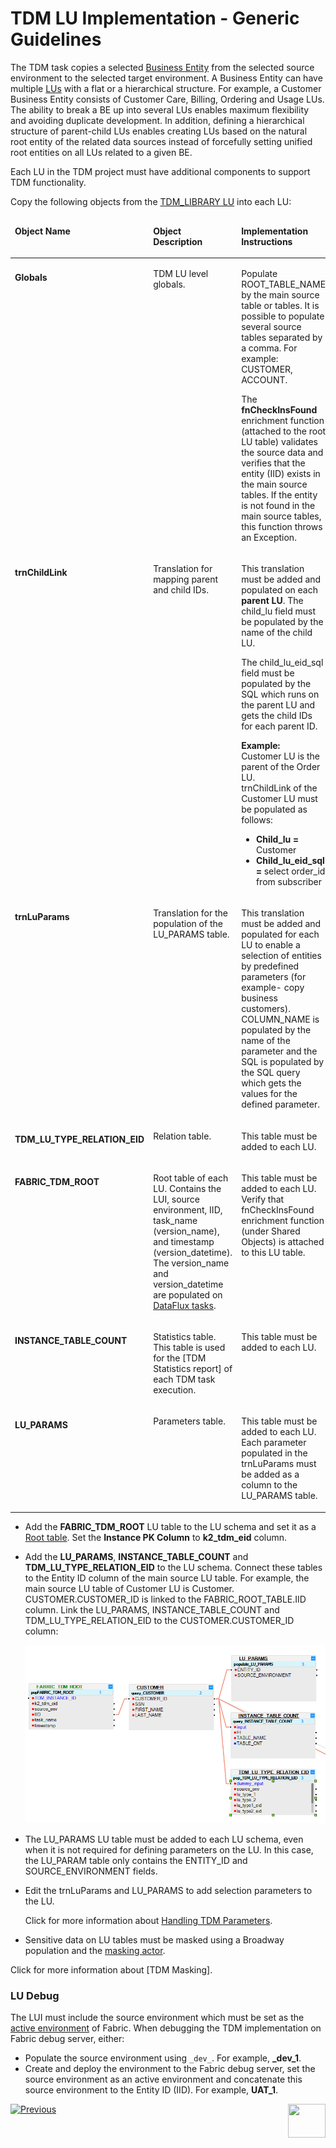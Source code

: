 # TDM LU Implementation - Generic Guidelines

The TDM task copies a selected [Business Entity](/articles/TDM/tdm_overview/03_business_entity_overview.md) from the selected source environment to the selected target environment. A Business Entity can have multiple [LUs](/articles/TDM/tdm_overview/(/articles/03_logical_units/01_LU_overview.md)) with a flat or a hierarchical structure. For example, a Customer Business Entity consists of Customer Care, Billing, Ordering and Usage LUs. The ability to break a BE up into several LUs enables maximum flexibility and avoiding duplicate development. In addition, defining a hierarchical structure of parent-child LUs enables creating LUs based on the natural root entity of the related data sources instead of forcefully setting unified root entities on all LUs related to a given BE.

Each LU in the TDM project must have additional components to support TDM functionality.

Copy the following objects from the [TDM_LIBRARY LU](/articles/TDM/tdm_implementation/04_fabric_tdm_library.md#tdm_library-lu) into each LU:

<table width="900pxl">
<thead>
<tr>
<td valign="top" width="200pxl">
<p><strong>Object Name</strong></p>
</td>
<td valign="top" width="250pxl">
<p><strong>Object Description</strong></p>
</td>
<td valign="top" width="450pxl">
<p><strong>Implementation Instructions</strong></p>
</td>
</tr>
</thead>
<tbody>
<tr>
<td valign="top" width="200pxl">
<p><h4>Globals</p>
</td>
<td valign="top" width="250pxl">
<p>TDM LU level globals.</p>
</td>
<td valign="top" width="450pxl">
<p>Populate ROOT_TABLE_NAME by the main source table or tables. It is possible to populate several source tables separated by a comma. For example: CUSTOMER, ACCOUNT.</p>
  <p>The <strong>fnCheckInsFound</strong> enrichment function (attached to the root LU table) validates the source data and verifies that the entity (IID) exists in the main source tables. If the entity is not found in the main source tables, this function throws an Exception.</p>
</td>
</tr>
<tr>
<td valign="top" width="200pxl">
<p><h4>trnChildLink</p>
</td>
<td valign="top" width="250pxl">
<p>Translation for mapping parent and child IDs.</p>
</td>
<td valign="top" width="450pxl">
<p>This translation must be added and populated on each <strong>parent LU</strong>. The child_lu field must be populated by the name of the child LU.</p>
<p>The child_lu_eid_sql field must be populated by the SQL which runs on the parent LU and gets the child IDs for each parent ID.</p>
<p><strong>Example:</strong><u><br /></u>Customer LU is the parent of the Order LU. <br />trnChildLink of the Customer LU must be populated as follows:</p>
<ul>
<li><strong>Child_lu = </strong>Customer</li>
<li><strong>Child_lu_eid_sql = </strong>select order_id from subscriber</li>
</ul>
</td>
</tr>
<tr>
<td valign="top" width="200pxl">
<p><h4>trnLuParams</p>
</td>
<td valign="top" width="250pxl">
<p>Translation for the population of the LU_PARAMS table.</p>
</td>
<td valign="top" width="450pxl">
<p>This translation must be added and populated for each LU to enable a selection of entities by predefined parameters (for example- copy business customers).<br />COLUMN_NAME is populated by the name of the parameter and the SQL is populated by the SQL query which gets the values for the defined parameter.</p>
</td>
</tr>
<tr>
<td valign="top" width="200pxl">
<p><h4>TDM_LU_TYPE_RELATION_EID</p>
</td>
<td valign="top" width="250pxl">
<p>Relation table.</p>
</td>
<td valign="top" width="450pxl">
<p>This table must be added to each LU.</p>
</td>
</tr>
<tr>
<td valign="top" width="200pxl">
<p><h4>FABRIC_TDM_ROOT</p>
</td>
<td valign="top" width="250pxl">
<p>Root table of each LU. Contains the LUI, source environment, IID, task_name (version_name), and timestamp (version_datetime). The version_name and version_datetime are populated on <a href="/articles/TDM/tdm_overview/02_tdm_glossary.md#data-flux">DataFlux tasks</a>.</p>
</td>
<td valign="top" width="450pxl">
<p>This table must be added to each LU. Verify that fnCheckInsFound enrichment function (under Shared Objects) is attached to this LU table.</p>
</td>
</tr>
<tr>
<td valign="top" width="200pxl">
<p><h4>INSTANCE_TABLE_COUNT</p>
</td>
<td valign="top" width="250pxl">
<p>Statistics table. This table is used for the [TDM Statistics report] of each TDM task execution.</p>
</td>
<td valign="top" width="450pxl">
<p>This table must be added to each LU.</p>
</td>
</tr>
<tr>
<td valign="top" width="200pxl">
<p><h4>LU_PARAMS</p>
</td>
<td valign="top" width="250pxl">
<p>Parameters table.</p>
</td>
<td valign="top" width="450pxl">
<p>This table must be added to each LU. Each parameter populated in the trnLuParams must be added as a column to the LU_PARAMS table.</p>
</td>
</tr>
</tbody>
</table>


- Add the **FABRIC_TDM_ROOT** LU table to the LU schema and set it as a [Root table](/articles/03_logical_units/08_define_root_table_and_instance_ID_LU_schema.md). Set the **Instance PK Column** to **k2_tdm_eid** column.

- Add the **LU_PARAMS**, **INSTANCE_TABLE_COUNT** and **TDM_LU_TYPE_RELATION_EID** to the LU schema. Connect these tables to the Entity ID column of the main source LU table. For example, the main source LU table of Customer LU is Customer. CUSTOMER.CUSTOMER_ID is linked to the FABRIC_ROOT_TABLE.IID column. Link the LU_PARAMS, INSTANCE_TABLE_COUNT  and TDM_LU_TYPE_RELATION_EID to the CUSTOMER.CUSTOMER_ID column:

  ![tdm lu example](images/tdm_lu_example1.png)

  

- The LU_PARAMS LU table must be added to each LU schema, even when it is not required for defining parameters on the LU. In this case, the LU_PARAM table only contains the ENTITY_ID and SOURCE_ENVIRONMENT fields.

- Edit the trnLuParams and LU_PARAMS to add selection parameters to the LU. 

  Click for more information about [Handling TDM Parameters](07_tdm_implementation_parameters_handling.md).

- Sensitive data on LU tables must be masked using a Broadway population and the [masking actor](/articles/19_Broadway/actors/07_masking_and_sequence_actors.md). 

 Click for more information about [TDM Masking].

### LU Debug

The LUI must include the source environment which must be set as the [active environment](/articles/25_environments/01_environments_overview.md) of Fabric. When debugging the TDM implementation on Fabric debug server, either:

- Populate the source environment using `_dev_`. For example, **_dev_1**.
- Create and deploy the environment to the Fabric debug server, set the source environment as an active environment and concatenate this source environment to the Entity ID (IID). For example, **UAT_1**.  

[![Previous](/articles/images/Previous.png)](04_fabric_tdm_library.md)[<img align="right" width="60" height="54" src="/articles/images/Next.png">](06_tdm_implementation_support_hierarchy.md)

